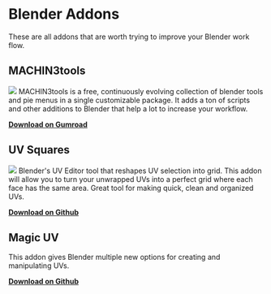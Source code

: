 Blender Addons
=======

These are all addons that are worth trying to improve your Blender work flow.


**MACHIN3tools**
---------
![](https://i.ytimg.com/vi/WdqpxrTLnOc/maxresdefault.jpg)
MACHIN3tools is a free, continuously evolving collection of blender tools and pie menus in a single customizable package. It adds a ton of scripts and other additions to Blender that help a lot to increase your workflow.

[<b>Download on Gumroad</b>](https://gumroad.com/l/MACHIN3tools)

**UV Squares**
---------
![](https://d1231c29xbpffx.cloudfront.net/store/productimage/3400/image/xlarge-31709f71d53e164a3858ae0584896b06.png?X-Amz-Algorithm=AWS4-HMAC-SHA256&X-Amz-Credential=AKIAITK2SDMAUIGKRQTA%2F20190828%2Fus-east-1%2Fs3%2Faws4_request&X-Amz-Date=20190828T181443Z&X-Amz-Expires=900&X-Amz-SignedHeaders=host&X-Amz-Signature=422cd62d9498dd28e3b0cd47c5eb880844e87b77f0c59ddc860d101a431d5c29)
Blender's UV Editor tool that reshapes UV selection into grid. This addon will allow you to turn your unwrapped UVs into a perfect grid where each face has the same area. Great tool for making quick, clean and organized UVs.

[<b>Download on Github</b>](https://github.com/Radivarig/UvSquares)

**Magic UV**
---------
This addon gives Blender multiple new options for creating and manipulating UVs.

[<b>Download on Github</b>](https://github.com/nutti/Magic-UV/releases)
